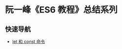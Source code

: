 # 阮一峰《ES6 教程》总结系列

## 快速导航

- [let 和 const 命令](<https://github.com/IsolateActors/ES6-Summary/blob/main/md/%E9%98%AE%E4%B8%80%E5%B3%B0%E3%80%8AES6%20%E6%95%99%E7%A8%8B%E3%80%8B%E6%80%BB%E7%BB%93%E7%B3%BB%E5%88%97(%E4%B8%80)--let%20%E5%92%8C%20const%20%E5%91%BD%E4%BB%A4.md>)
